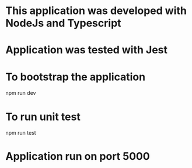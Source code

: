 # This application was developed with NodeJs and Typescript

# Application was tested with Jest

# To bootstrap the application

npm run dev

# To run unit test

npm run test

# Application run on port 5000
